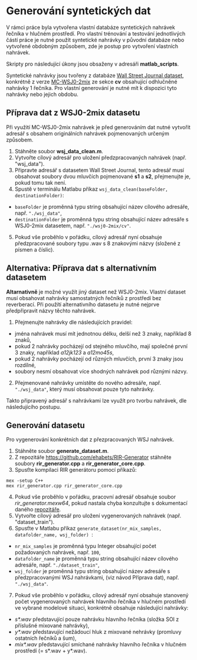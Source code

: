 # Generování syntetických dat
V rámci práce byla vytvořena vlastní databáze syntetických nahrávek řečníka v hlučném prostředí. Pro vlastní trénování a testování jednotlivých částí práce je nutné použít syntetické nahrávky v původní databáze nebo vytvořené obdobným způsobem, zde je postup pro vytvoření vlastních nahrávek.

Skripty pro následující úkony jsou obsaženy v adresáři **matlab_scripts**.

Syntetické nahrávky jsou tvořeny z databáze [Wall Street Journal dataset](https://doi.org/10.1109/ICASSP.2016.7471631), konkrétně z verze [MC-WSJ0-2mix](https://doi.org/10.1109/ICASSP.2018.8461639) ze sekce **cv** obsahující odhlučněné nahrávky 1 řečníka. Pro vlastní generování je nutné mít k dispozici tyto nahrávky nebo jejich obdobu.

## Příprava dat z WSJ0-2mix datasetu
Při využití MC-WSJ0-2mix nahrávek je před generováním dat nutné vytvořit adresář s obsahem originálních nahrávek pojmenovaných určeným způsobem.

1. Stáhněte soubor **wsj_data_clean.m**.
2. Vytvořte cílový adresář pro uložení předzpracovaných nahrávek (např. "wsj_data").
3. Připravte adresář s datasetem Wall Street Journal, tento adresář musí obsahovat soubory dvou mluvčích pojmenované **s1** a **s2**, přejmenujte je, pokud tomu tak není.
4. Spustě v terminálu Matlabu příkaz ```wsj_data_clean(baseFolder, destinationFolder)```:
  - ```baseFolder``` je proměnná typu string obsahující název cílového adresáře, např.  ```"./wsj_data"```, <br>
  - ```destinationFolder``` je proměnná typu string obsahující název adresáře s WSJ0-2mix datasetem, např.  ```"./wsj0-2mix/cv"```.
5. Pokud vše proběhlo v pořádku, cílový adresář nyní obsahuje předzpracované soubory typu .wav s 8 znakovými názvy (složené z písmen a číslic).

## Alternativa: Příprava dat s alternativním datasetem

**Altarnativně** je možné využít jiný dataset než WSJ0-2mix. Vlastní dataset musí obsahovat nahrávky samostatných řečníků z prostředí bez reverberací. Při použítí alternativního datasetu je nutné nejprve předpřipravit názvy těchto nahrávek.

1. Přejmenujte nahrávky dle následujících pravidel:
- jména nahrávek musí mít jednotnou délku, delší než 3 znaky, například 8 znaků,
- pokud 2 nahrávky pocházejí od stejného mluvčího, mají společné první 3 znaky, například *a12jk123* a *a12mo45s*,
- pokud 2 nahrávky pocházejí od různých mluvčích, první 3 znaky jsou rozdílné,
- soubory nesmí obsahovat více shodných nahrávek pod různými názvy.

2. Přejmenované nahrávky umístěte do nového adresáře, např.  ```"./wsj_data"```, který musí obsahovat pouze tyto nahrávky.

Takto připravený adresář s nahrávkami lze využít pro tvorbu nahrávek, dle následujícího postupu.

## Generování datasetu
Pro vygenerování konkrétních dat z přezpracovaných WSJ nahrávek.

1. Stáhněte soubor **generate_dataset.m**.
2. Z repozitáře https://github.com/ehabets/RIR-Generator stáhněte soubory **rir_generator.cpp** a **rir_generator_core.cpp**.
3. Spusťte kompilaci RIR generátoru pomocí příkazů:
 ```
mex -setup C++
mex rir_generator.cpp rir_generator_core.cpp
 ```
4. Pokud vše proběhlo v pořádku, pracovní adresář obsahuje soubor *rir_generator.mexw64*, pokud nastala chyba konzultujte s dokumentací daného [repozitáře](https://github.com/ehabets/RIR-Generator?tab=readme-ov-file).
5. Vytvořte cílový adresář pro uložení vygenerovaných nahrávek (např. "dataset_train").
6. Spusťte v Matlabu příkaz ```generate_dataset(nr_mix_samples, datafolder_name, wsj_folder) ```:<br>
  - ```nr_mix_samples``` je proměnná typu Integer obsahující počet požadovaných nahrávek, např.  ```100```, <br>
  - ```datafolder_name``` je proměnná typu string obsahující název cílového adresáře, např.  ```"./dataset_train"```, <br>
  - ```wsj_folder``` je proměnná typu string obsahující název adresáře s předzpracovanými WSJ nahrávkami, (viz návod Příprava dat), např.  ```"./wsj_data"```.
7. Pokud vše proběhlo v pořádku, cílový adresář nyní obsahuje stanovený počet vygenerovaných nahrávek hlavního řečníka v hlučném prostředí ve vybrané modelové situaci, konkrétně obsahuje následující nahrávky:
  - *s\*.wav* představující pouze nahrávku hlavního řečníka (složka SOI z příslušné mixované nahrávky),
  - *y\*.wav* představující nežádoucí hluk z mixované nehrávky (promluvy ostatních řečníků a šum),
  - *mix\*.wav* představující smíchané nahrávky hlavního řečníka v hlučném prostředí (= s*.wav + y*.wav).

